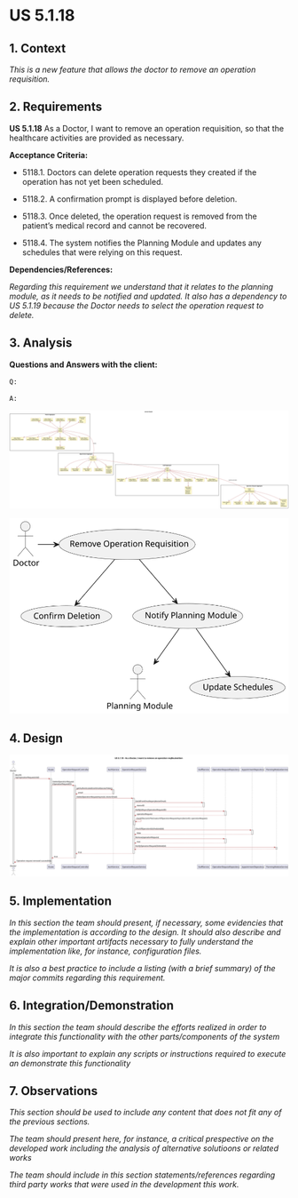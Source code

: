 # US 5.1.18

## 1. Context

*This is a new feature that allows the doctor to remove an operation requisition.*

## 2. Requirements

**US 5.1.18** As a Doctor, I want to remove an operation requisition, so that the healthcare activities are provided as necessary.

**Acceptance Criteria:**

- 5118.1. Doctors can delete operation requests they created if the operation has not yet been scheduled.

- 5118.2. A confirmation prompt is displayed before deletion.

- 5118.3. Once deleted, the operation request is removed from the patient’s medical record and cannot be recovered.

- 5118.4. The system notifies the Planning Module and updates any schedules that were relying on this request.

**Dependencies/References:**

*Regarding this requirement we understand that it relates to the planning module, as it needs to be notified and updated. It also has a dependency to US 5.1.19 because the Doctor needs to select the operation request to delete.*


## 3. Analysis

**Questions and Answers with the client:**

```
Q: 
```
```
A:
```

![Analysis](analysis/svg/analysis.svg)

![Analysis](analysis/svg/use_case.svg)

## 4. Design

![Design](design/svg/sequence-diagram.svg)

## 5. Implementation

*In this section the team should present, if necessary, some evidencies that the implementation is according to the design. It should also describe and explain other important artifacts necessary to fully understand the implementation like, for instance, configuration files.*

*It is also a best practice to include a listing (with a brief summary) of the major commits regarding this requirement.*

## 6. Integration/Demonstration

*In this section the team should describe the efforts realized in order to integrate this functionality with the other parts/components of the system*

*It is also important to explain any scripts or instructions required to execute an demonstrate this functionality*

## 7. Observations

*This section should be used to include any content that does not fit any of the previous sections.*

*The team should present here, for instance, a critical prespective on the developed work including the analysis of alternative solutioons or related works*

*The team should include in this section statements/references regarding third party works that were used in the development this work.*